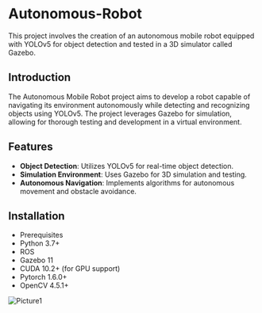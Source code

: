 # Autonomous-Robot
This project involves the creation of an autonomous mobile robot equipped with YOLOv5 for object detection and tested in a 3D simulator called Gazebo.

## Introduction
The Autonomous Mobile Robot project aims to develop a robot capable of navigating its environment autonomously while detecting and recognizing objects using YOLOv5. The project leverages Gazebo for simulation, allowing for thorough testing and development in a virtual environment.

## Features
- **Object Detection**: Utilizes YOLOv5 for real-time object detection.
- **Simulation Environment**: Uses Gazebo for 3D simulation and testing.
- **Autonomous Navigation**: Implements algorithms for autonomous movement and obstacle avoidance.

## Installation
- Prerequisites
- Python 3.7+
- ROS
- Gazebo 11
- CUDA 10.2+ (for GPU support)
- Pytorch 1.6.0+
- OpenCV 4.5.1+

![Picture1](https://github.com/user-attachments/assets/755d4648-b00c-4c91-b1a1-0b99474d1fd2)
